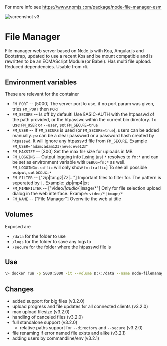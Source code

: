 For more info see https://www.npmjs.com/package/node-file-manager-esm 

![screenshot v3](https://user-images.githubusercontent.com/1894723/74706364-003dd880-5217-11ea-8f26-b616f99eb39a.png)

# File Manager
File manager web server based on Node.js with Koa, Angular.js and Bootstrap, updated to use a recent Koa and be mount compatible and is rewritten to be an ECMAScript Module (or Babel). Has multi file upload. Reduced dependencies. Usable from cli.

## Environment variables
These are relevant for the container

- `FM_PORT` -- [5000] The server port to use, if no port param was given, tries `FM_PORT` then `PORT`  
- `FM_SECURE` -- Is off by default! Use BASIC-AUTH with the htpasswd of the path provided, or the htpasswd within the current bin directory. To use `FM_USER` or `--user`, set `FM_SECURE=true`
- `FM_USER` -- If `FM_SECURE` is used (or `FM_SECURE=true`), users can be added manually. `pw` can be a clear password or a password hash created by `htpasswd`. It will ignore any htpasswd file from `FM_SECURE`. Example `FM_USER="adam:adam123\neve:eve123"`
- `FM_MAXSIZE` -- [300] Set the max file size for uploads in MB
- `FM_LOGGING` -- Output logging info [using just `*` resolves to `fm:*` and can be set as environment variable with `DEBUG=fm:*` as well. `FM_LOGGING=traffic` will only show `fm:traffic`]  To see all possible output, set `DEBUG=*`
- `FM_FILTER` -- ["zip|tar.gz|7z|..."] Important files to filter for. The pattern is seperated by `|`. Example: zip|mp4|txt
- `FM_MIMEFILTER` -- ["video/*|audio/*|image/*"] Only for file selection upload dialog in the web interface. Example: `video/*|image/*`
- `FM_NAME` -- ["File Manager"] Overwrite the web ui title

## Volumes
Exposed are

- `/data` for the folder to use
- `/logs` for the folder to save any logs to
- `/secure` for the folder where the htpasswd file is

## Use

```bash
\> docker run -p 5000:5000 -it --volume D:\:/data --name node-filemanager-esm bananaacid/docker-node-filemanager-esm
```

## Changes
- added support for big files (v3.2.0)
- upload progress and file updates for all connected clients (v3.2.0)
- max upload filesize (v3.2.0)
- handling of canceled files (v3.2.0)
- full standalone support (v3.2.0)
  - relative paths support for `--directory` and `--secure` (v3.2.0) 
- file renaming if error named file exists and alike (v3.2.1)
- adding users by commandline/env (v3.2.1)
